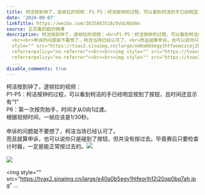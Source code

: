 ```yaml
---
title: 柯洁按到钟了，逐帧拉的视频：P1-P5：柯洁按钟的过程，可以看到柯洁的手已经明显按到了按钮，且时间还显示有“1”P6：第一次按完抬手，时间才从0向1过渡。根据视...
date: '2024-09-07'
linkTitle: https://weibo.com/3825863518/OvULNbU8n
source: 正宗毒奶菇的微博
description: 柯洁按到钟了，逐帧拉的视频：<br>P1-P5：柯洁按钟的过程，可以看到柯洁的手已经明显按到了按钮，且时间还显示有“1”<br>P6：第一次按完抬手，时间才从0向1过渡。<br>根据视频时间，一帧应该是1/30秒。
  <br><br>申诉的问题就不要想了，柯洁当场已经认可了。<br>而且就算申诉，也可以说你只是碰到了按钮，但并没有按过去。毕竟赛后只要检查计时器，一定是能正常按过去的。<img
  style="" src="https://tvax2.sinaimg.cn/large/e40a0b5egy1htfeomzzcej20qp0bqafx.jpg"
  referrerpolicy="no-referrer"><br><br><img style="" src="https://tvax4.sinaimg.cn/large/e40a0b5egy1htfeop146uj20qp0bq7ah.jpg"
  referrerpolicy="no-referrer"><br><br><img style="" src="https://tvax2.sinaimg.cn/large/e40a0b5egy1htfeorlh12j20qp0bq7ah.jpg"
  ...
disable_comments: true
---
```

柯洁按到钟了，逐帧拉的视频：<br>P1-P5：柯洁按钟的过程，可以看到柯洁的手已经明显按到了按钮，且时间还显示有“1”<br>P6：第一次按完抬手，时间才从0向1过渡。<br>根据视频时间，一帧应该是1/30秒。 <br><br>申诉的问题就不要想了，柯洁当场已经认可了。<br>而且就算申诉，也可以说你只是碰到了按钮，但并没有按过去。毕竟赛后只要检查计时器，一定是能正常按过去的。<img style="" src="https://tvax2.sinaimg.cn/large/e40a0b5egy1htfeomzzcej20qp0bqafx.jpg" referrerpolicy="no-referrer"><br><br><img style="" src="https://tvax4.sinaimg.cn/large/e40a0b5egy1htfeop146uj20qp0bq7ah.jpg" referrerpolicy="no-referrer"><br><br><img style="" src="https://tvax2.sinaimg.cn/large/e40a0b5egy1htfeorlh12j20qp0bq7ah.jpg" ...